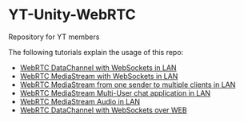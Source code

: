 # YT-Unity-WebRTC
 Repository for YT members

The following tutorials explain the usage of this repo:

* [WebRTC DataChannel with WebSockets in LAN](https://youtu.be/fgQw_sClwVo)
* [WebRTC MediaStream with WebSockets in LAN](https://youtu.be/NmyXZvTfM0E)
* [WebRTC MediaStream from one sender to multiple clients in LAN](https://youtu.be/ZA88jJ9Ka1I)
* [WebRTC MediaStream Multi-User chat application in LAN](https://youtu.be/dUbLh8mXEkg)
* [WebRTC MediaStream Audio in LAN](https://youtu.be/2Plc2o-QOlA)
* [WebRTC DataChannel with WebSockets over WEB](https://youtu.be/Jp8SrA3Dixw)